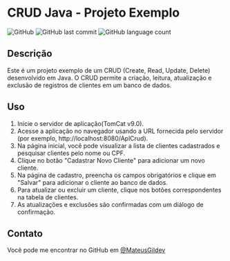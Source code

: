 # CRUD Java - Projeto Exemplo

![GitHub](https://img.shields.io/github/license/MateusGildev/AplCrud)
![GitHub last commit](https://img.shields.io/github/last-commit/MateusGildev/AplCrud)
![GitHub language count](https://img.shields.io/github/languages/count/MateusGildev/AplCrud)

## Descrição

Este é um projeto exemplo de um CRUD (Create, Read, Update, Delete) desenvolvido em Java. O CRUD permite a criação, leitura, atualização e exclusão de registros de clientes em um banco de dados.

## Uso

1. Inicie o servidor de aplicação(TomCat v9.0).
2. Acesse a aplicação no navegador usando a URL fornecida pelo servidor (por exemplo, http://localhost:8080/AplCrud).
3. Na página inicial, você pode visualizar a lista de clientes cadastrados e pesquisar clientes pelo nome ou CPF.
4. Clique no botão "Cadastrar Novo Cliente" para adicionar um novo cliente.
5. Na página de cadastro, preencha os campos obrigatórios e clique em "Salvar" para adicionar o cliente ao banco de dados.
6. Para atualizar ou excluir um cliente, clique nos botões correspondentes na tabela de clientes.
7. As atualizações e exclusões são confirmadas com um diálogo de confirmação.




## Contato

Você pode me encontrar no GitHub em [@MateusGildev](https://github.com/MateusGildev) 


